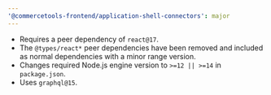```yaml
---
'@commercetools-frontend/application-shell-connectors': major
---
```


- Requires a peer dependency of `react@17`.
- The `@types/react*` peer dependencies have been removed and included as normal dependencies with a minor range version.
- Changes required Node.js engine version to `>=12 || >=14` in `package.json`.
- Uses `graphql@15`.
